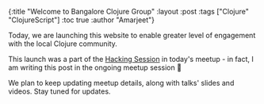 {:title "Welcome to Bangalore Clojure Group"
 :layout :post
 :tags  ["Clojure" "ClojureScript"]
 :toc true
 :author "Amarjeet"}


Today, we are launching this website to enable greater level of engagement with the local Clojure community.

This launch was a part of the [Hacking Session](https://www.meetup.com/Bangalore-Clojure-User-Group/events/252993263/) in today's meetup - in fact, I am writing this post in the ongoing meetup session 🙂

We plan to keep updating meetup details, along with talks' slides and videos. Stay tuned for updates.

